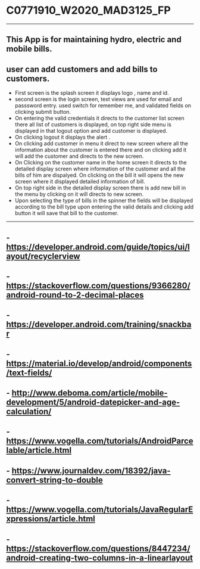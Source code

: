 # C0771910_W2020_MAD3125_FP
------------------------------
## This App is for maintaining hydro, electric and mobile bills.
## user can add customers and add bills to customers.
- First screen is the splash screen it displays logo , name and id.
- second screen is the login screen, text views are used for email and passsword entry. used switch for remember me, and validated fields on clicking submit button.
- On entering the valid credentials it directs to the customer list screen there all list of customers is displayed, on top right side menu is displayed in that logout option and add customer is displayed.
- On clicking logout it displays the alert .
- On clicking add customer in menu it direct to new screen where all the information about the customer is entered there and on clicking add it will add the customer and directs to the new screen.
- On Clicking on the customer name in the home screen it directs to the detailed display screen where information of the customer and all the bills of him are dispalyed. On clicking on the bill it will opens the new screen where it displayed detailed information of bill.
- On top right side in the detailed display screen there is add new bill in the menu by clicking on it will directs to new screen.
- Upon selecting the type of bills in the spinner the fields will be displayed according to the bill type upon entering the valid details and clicking add button it will save that bill to the customer.
__________________________________________

## - https://developer.android.com/guide/topics/ui/layout/recyclerview
## - https://stackoverflow.com/questions/9366280/android-round-to-2-decimal-places
## - https://developer.android.com/training/snackbar
## - https://material.io/develop/android/components/text-fields/
## - http://www.deboma.com/article/mobile-development/5/android-datepicker-and-age-calculation/
## - https://www.vogella.com/tutorials/AndroidParcelable/article.html
## - https://www.journaldev.com/18392/java-convert-string-to-double
## - https://www.vogella.com/tutorials/JavaRegularExpressions/article.html
## - https://stackoverflow.com/questions/8447234/android-creating-two-columns-in-a-linearlayout
